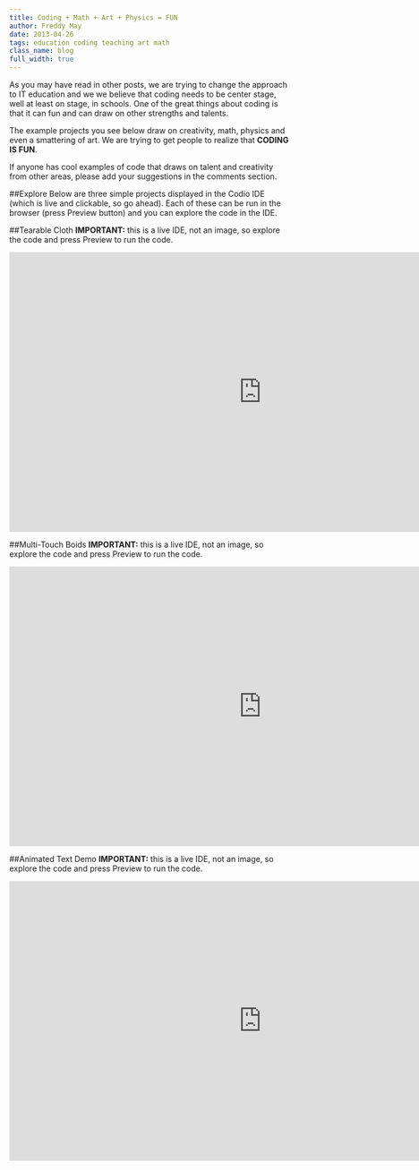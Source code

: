 ```yaml
---
title: Coding + Math + Art + Physics = FUN
author: Freddy May
date: 2013-04-26
tags: education coding teaching art math
class_name: blog
full_width: true
---
```


As you may have read in other posts, we are trying to change the approach to IT education and we we believe that coding needs to be center stage, well at least on stage, in schools. One of the great things about coding is that it can fun and can draw on other strengths and talents. 

The example projects you see below draw on creativity, math, physics and even a smattering of art. We are trying to get people to realize that **CODING IS FUN**.

If anyone has cool examples of code that draws on talent and creativity from other areas, please add your suggestions in the comments section.

##Explore
Below are three simple projects displayed in the Codio IDE (which is live and clickable, so go ahead). Each of these can be run in the browser (press Preview button) and you can explore the code in the IDE.

##Tearable Cloth
**IMPORTANT:** this is a live IDE, not an image, so explore the code and press Preview to run the code.

<iframe src="https://codio.com/codio/Tear-able%20Cloth%20Demo" width="900" height="500" frameborder="0" marginheight="20" marginwidth="35" scrolling="auto"></iframe>

##Multi-Touch Boids
**IMPORTANT:** this is a live IDE, not an image, so explore the code and press Preview to run the code.

<iframe src="https://codio.com/codio/Multitouch%20Boids%20Demo" width="900" height="500" frameborder="0" marginheight="20" marginwidth="35" scrolling="auto"></iframe>

##Animated Text Demo
**IMPORTANT:** this is a live IDE, not an image, so explore the code and press Preview to run the code.

<iframe src="https://codio.com/codio/Animated%20Text%20Fill%20Demo" width="900" height="500" frameborder="0" marginheight="20" marginwidth="35" scrolling="auto"></iframe>

